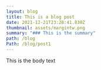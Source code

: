 ```yaml
---
layout: blog
title: This is a blog post
date: 2021-12-21T23:28:41.830Z
thumbnail: assets/margintw.png
summary: "### This is the summary"
path: /blog
Path: /blog/post1
---
```

This is the body text
